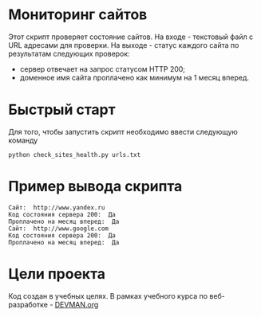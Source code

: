 # Мониторинг сайтов

Этот скрипт проверяет состояние  сайтов. На входе - текстовый файл с URL адресами для проверки. На выходе - статус каждого сайта по результатам следующих проверок:
-   сервер отвечает на запрос статусом HTTP 200;
-   доменное имя сайта проплачено как минимум на 1 месяц вперед.
 
 # Быстрый старт 
 Для того, чтобы запустить скрипт необходимо ввести следующую команду
 ```
 python check_sites_health.py urls.txt
 ```
# Пример вывода скрипта 
```
Сайт:  http://www.yandex.ru
Код состояния сервера 200:  Да
Проплачено на месяц вперед:  Да
Сайт:  http://www.google.com
Код состояния сервера 200:  Да
Проплачено на месяц вперед:  Да

```
# Цели проекта

Код создан в учебных целях. В рамках учебного курса по веб-разработке -  [DEVMAN.org](https://devman.org/)
